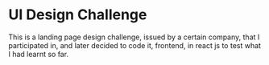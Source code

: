 # UI Design Challenge

This is a landing page design challenge, issued by a certain company,
that I participated in, and later decided to code it, frontend, in react js to test
what I had learnt so far.
